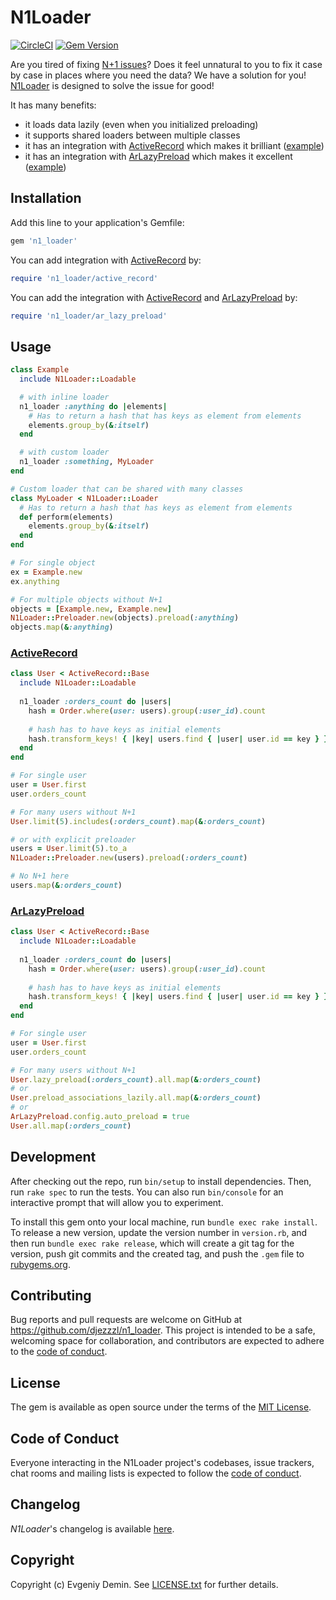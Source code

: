 # N1Loader

[![CircleCI][1]][2]
[![Gem Version][3]][4]

Are you tired of fixing [N+1 issues][7]? Does it feel unnatural to you to fix it case by case in places where you need the data?
We have a solution for you! [N1Loader][8] is designed to solve the issue for good!

It has many benefits:
- it loads data lazily (even when you initialized preloading)
- it supports shared loaders between multiple classes
- it has an integration with [ActiveRecord][5] which makes it brilliant ([example](#activerecord))
- it has an integration with [ArLazyPreload][6] which makes it excellent ([example](#arlazypreload))


## Installation

Add this line to your application's Gemfile:

```ruby
gem 'n1_loader'
```

You can add integration with [ActiveRecord][5] by:
```ruby
require 'n1_loader/active_record'
```

You can add the integration with [ActiveRecord][5] and [ArLazyPreload][6] by:
```ruby
require 'n1_loader/ar_lazy_preload'
```

## Usage

```ruby
class Example
  include N1Loader::Loadable

  # with inline loader
  n1_loader :anything do |elements|
    # Has to return a hash that has keys as element from elements
    elements.group_by(&:itself)
  end

  # with custom loader
  n1_loader :something, MyLoader
end

# Custom loader that can be shared with many classes
class MyLoader < N1Loader::Loader
  # Has to return a hash that has keys as element from elements
  def perform(elements)
    elements.group_by(&:itself)
  end
end

# For single object
ex = Example.new
ex.anything 

# For multiple objects without N+1
objects = [Example.new, Example.new]
N1Loader::Preloader.new(objects).preload(:anything)
objects.map(&:anything)
```

### [ActiveRecord][5]

```ruby
class User < ActiveRecord::Base
  include N1Loader::Loadable
  
  n1_loader :orders_count do |users|
    hash = Order.where(user: users).group(:user_id).count
    
    # hash has to have keys as initial elements
    hash.transform_keys! { |key| users.find { |user| user.id == key } }
  end
end

# For single user
user = User.first
user.orders_count 

# For many users without N+1
User.limit(5).includes(:orders_count).map(&:orders_count)

# or with explicit preloader
users = User.limit(5).to_a
N1Loader::Preloader.new(users).preload(:orders_count)

# No N+1 here
users.map(&:orders_count)
```

### [ArLazyPreload][6]

```ruby
class User < ActiveRecord::Base
  include N1Loader::Loadable
  
  n1_loader :orders_count do |users|
    hash = Order.where(user: users).group(:user_id).count
    
    # hash has to have keys as initial elements
    hash.transform_keys! { |key| users.find { |user| user.id == key } }
  end
end

# For single user
user = User.first
user.orders_count

# For many users without N+1
User.lazy_preload(:orders_count).all.map(&:orders_count)
# or 
User.preload_associations_lazily.all.map(&:orders_count)
# or 
ArLazyPreload.config.auto_preload = true
User.all.map(:orders_count)
```

## Development

After checking out the repo, run `bin/setup` to install dependencies. Then, run `rake spec` to run the tests. You can also run `bin/console` for an interactive prompt that will allow you to experiment.

To install this gem onto your local machine, run `bundle exec rake install`. To release a new version, update the version number in `version.rb`, and then run `bundle exec rake release`, which will create a git tag for the version, push git commits and the created tag, and push the `.gem` file to [rubygems.org](https://rubygems.org).

## Contributing

Bug reports and pull requests are welcome on GitHub at https://github.com/djezzzl/n1_loader. 
This project is intended to be a safe, welcoming space for collaboration, and contributors are expected to adhere to the [code of conduct](CODE_OF_CONDUCT.md).

## License

The gem is available as open source under the terms of the [MIT License](https://opensource.org/licenses/MIT).

## Code of Conduct

Everyone interacting in the N1Loader project's codebases, issue trackers, chat rooms and mailing lists is expected to follow the [code of conduct](CODE_OF_CONDUCT.md).

## Changelog

*N1Loader*'s changelog is available [here](CHANGELOG.md).

## Copyright

Copyright (c) Evgeniy Demin. See [LICENSE.txt](LICENSE.txt) for further details.

[1]: https://circleci.com/gh/djezzzl/n1_loader/tree/master.svg?style=shield
[2]: https://circleci.com/gh/djezzzl/n1_loader/tree/master
[3]: https://badge.fury.io/rb/n1_loader.svg
[4]: https://badge.fury.io/rb/n1_loader
[5]: https://github.com/rails/rails/tree/main/activerecord
[6]: https://github.com/DmitryTsepelev/ar_lazy_preload
[7]: https://stackoverflow.com/questions/97197/what-is-the-n1-selects-problem-in-orm-object-relational-mapping
[8]: https://github.com/djezzzl/n1_loader